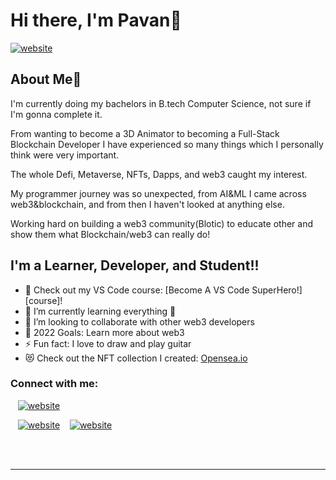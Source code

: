 # Hi there, I'm Pavan👋

[![website](./img/linkedin-dark.svg)](https://www.linkedin.com/company/blotic/mycompany/)

## About Me🚀

I'm currently doing my bachelors in B.tech Computer Science, not sure if I'm gonna complete it.

From wanting to become a 3D Animator to becoming a Full-Stack Blockchain Developer I have experienced so many things which I personally think were very important.

The whole Defi, Metaverse, NFTs, Dapps, and web3 caught my interest.

My programmer journey was so unexpected, from AI&ML I came across web3&blockchain, and from then I haven't looked at anything else.

Working hard on building a web3 community(Blotic) to educate other and show them what Blockchain/web3 can really do!

## I'm a Learner, Developer, and Student!!

- 🔭 Check out my VS Code course: [Become A VS Code SuperHero!][course]!
- 🌱 I’m currently learning everything 🤣
- 👯 I’m looking to collaborate with other web3 developers
- 🥅 2022 Goals: Learn more about web3
- ⚡ Fun fact: I love to draw and play guitar
- 😻 Check out the NFT collection I created: [Opensea.io](https://opensea.io/YoungMonk)

### Connect with me:

&nbsp;&nbsp;
[![website](./img/twitter-light.svg)](https://twitter.com/PavanT28)

&nbsp;&nbsp;
[![website](./img/linkedin-dark.svg)](https://www.linkedin.com/in/pavan-tamrakar-38053220a/)
&nbsp;&nbsp;
[![website](./img/instagram-light.svg)](https://instagram.com/thepavantamrakar)

<br />
<br />

---
